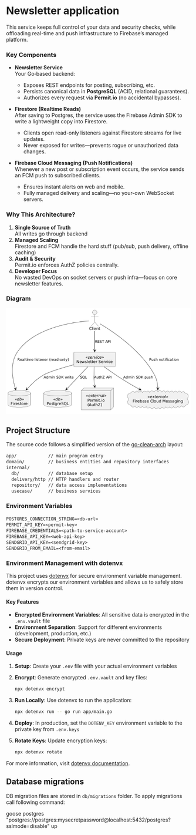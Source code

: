 # Newsletter application


This service keeps full control of your data and security checks, while offloading real-time and push infrastructure to Firebase’s managed platform.

### Key Components

- **Newsletter Service**  
  Your Go‐based backend:
    - Exposes REST endpoints for posting, subscribing, etc.
    - Persists canonical data in **PostgreSQL** (ACID, relational guarantees).
    - Authorizes every request via **Permit.io** (no accidental bypasses).

- **Firestore (Realtime Reads)**  
  After saving to Postgres, the service uses the Firebase Admin SDK to write a lightweight copy into Firestore.
    - Clients open read-only listeners against Firestore streams for live updates.
    - Never exposed for writes—prevents rogue or unauthorized data changes.

- **Firebase Cloud Messaging (Push Notifications)**  
  Whenever a new post or subscription event occurs, the service sends an FCM push to subscribed clients.
    - Ensures instant alerts on web and mobile.
    - Fully managed delivery and scaling—no your-own WebSocket servers.

### Why This Architecture?

1. **Single Source of Truth**  
   All writes go through backend
2. **Managed Scaling**  
   Firestore and FCM handle the hard stuff (pub/sub, push delivery, offline caching)
3. **Audit & Security**  
   Permit.io enforces AuthZ policies centrally.
4. **Developer Focus**  
   No wasted DevOps on socket servers or push infra—focus on core newsletter features.

### Diagram

![img.png](docs/img.png)
## Project Structure

The source code follows a simplified version of the [go-clean-arch](https://github.com/bxcodec/go-clean-arch) layout:

```
app/            // main program entry
domain/         // business entities and repository interfaces
internal/
  db/           // database setup
  delivery/http // HTTP handlers and router
  repository/   // data access implementations
  usecase/      // business services
```

### Environment Variables

```
POSTGRES_CONNECTION_STRING=<db-url>
PERMIT_API_KEY=<permit-key>
FIREBASE_CREDENTIALS=<path-to-service-account>
FIREBASE_API_KEY=<web-api-key>
SENDGRID_API_KEY=<sendgrid-key>
SENDGRID_FROM_EMAIL=<from-email>
```

### Environment Management with dotenvx

This project uses [dotenvx](https://dotenvx.com/) for secure environment variable management. dotenvx encrypts our environment variables and allows us to safely store them in version control.

#### Key Features
- **Encrypted Environment Variables**: All sensitive data is encrypted in the `.env.vault` file
- **Environment Separation**: Support for different environments (development, production, etc.)
- **Secure Deployment**: Private keys are never committed to the repository

#### Usage

1. **Setup**: Create your `.env` file with your actual environment variables

2. **Encrypt**: Generate encrypted `.env.vault` and key files:
   ```bash
   npx dotenvx encrypt
   ```

3. **Run Locally**: Use dotenvx to run the application:
   ```bash
   npx dotenvx run -- go run app/main.go
   ```

4. **Deploy**: In production, set the `DOTENV_KEY` environment variable to the private key from `.env.keys`

5. **Rotate Keys**: Update encryption keys:
   ```bash
   npx dotenvx rotate
   ```

For more information, visit [dotenvx documentation](https://dotenvx.com/docs/).

## Database migrations
DB migration files are stored in `db/migrations` folder. To apply migrations call following command:

goose postgres "postgres://postgres:mysecretpassword@localhost:5432/postgres?sslmode=disable" up